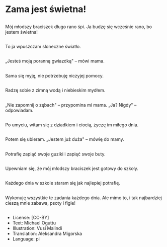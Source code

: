 # Zama jest świetna!

##
Mój młodszy braciszek długo rano śpi. Ja budzę się wcześnie rano, bo jestem świetna!

##
To ja wpuszczam słoneczne światło.

##
„Jesteś moją poranną gwiazdką" – mówi mama.

##
Sama się myję, nie potrzebuję niczyjej pomocy.

##
Radzę sobie z zimną wodą i niebieskim mydłem.

##
„Nie zapomnij o zębach" – przypomina mi mama. „Ja? Nigdy" – odpowiadam.

##
Po umyciu, witam się z dziadkiem i ciocią, życzę im miłego dnia.

##
Potem się ubieram. „Jestem już duża" – mówię do mamy.

##
Potrafię zapiąć swoje guziki i zapiąć swoje buty.

##
Upewniam się, że mój młodszy braciszek jest gotowy do szkoły.

##
Każdego dnia w szkole staram się jak najlepiej potrafię.

##
Wykonuję wszystkie te zadania każdego dnia. Ale mimo to, i tak najbardziej cieszą mnie zabawa, psoty i figle!

##
* License: [CC-BY]
* Text: Michael Oguttu
* Illustration: Vusi Malindi
* Translation: Aleksandra Migorska
* Language: pl
